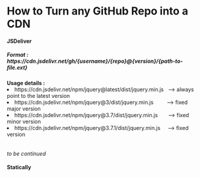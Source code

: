 <h1> How to Turn any GitHub Repo into a CDN </h1>

<h4> JSDeliver </h4>
<h5> Format : &nbsp https://cdn.jsdelivr.net/gh/{username}/{repo}@{version}/{path-to-file.ext} </h5>
<strong> Usage details : </strong>
<br>
<li> https://cdn.jsdelivr.net/npm/jquery@latest/dist/jquery.min.js &nbsp --> always point to the latest version </li>
<li> https://cdn.jsdelivr.net/npm/jquery@3/dist/jquery.min.js &nbsp &nbsp &nbsp &nbsp --> fixed major version </li>
<li> https://cdn.jsdelivr.net/npm/jquery@3.7/dist/jquery.min.js &nbsp &nbsp &nbsp --> fixed minor version </li>
<li> https://cdn.jsdelivr.net/npm/jquery@3.7.1/dist/jquery.min.js &nbsp &nbsp --> fixed version </li>
<br><br>
<em> to be continued </em>
<br>

<h4> Statically </h4>
